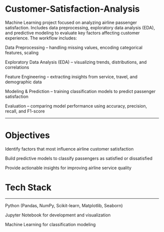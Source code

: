 
# Customer-Satisfaction-Analysis
Machine Learning project focused on analyzing airline passenger satisfaction. Includes data preprocessing, exploratory data analysis (EDA), and predictive modeling to evaluate key factors affecting customer experience. The workflow includes:

Data Preprocessing – handling missing values, encoding categorical features, scaling

Exploratory Data Analysis (EDA) – visualizing trends, distributions, and correlations

Feature Engineering – extracting insights from service, travel, and demographic data

Modeling & Prediction – training classification models to predict passenger satisfaction

Evaluation – comparing model performance using accuracy, precision, recall, and F1-score
____________________________________________________________________________________________________________________________
# Objectives

Identify factors that most influence airline customer satisfaction

Build predictive models to classify passengers as satisfied or dissatisfied

Provide actionable insights for improving airline service quality

# Tech Stack
____________________________________________________________________________________________________________________________
Python (Pandas, NumPy, Scikit-learn, Matplotlib, Seaborn)

Jupyter Notebook for development and visualization

Machine Learning for classification modeling
